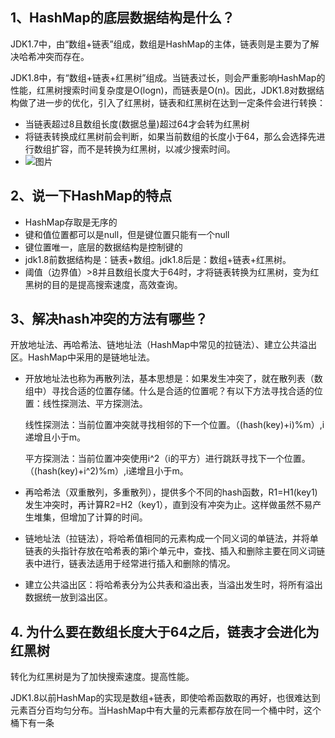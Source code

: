 ## 1、HashMap的底层数据结构是什么？

JDK1.7中，由“数组+链表”组成，数组是HashMap的主体，链表则是主要为了解决哈希冲突而存在。

JDK1.8中，有“数组+链表+红黑树”组成。当链表过长，则会严重影响HashMap的性能，红黑树搜索时间复杂度是O(logn)，而链表是O(n)。因此，JDK1.8对数据结构做了进一步的优化，引入了红黑树，链表和红黑树在达到一定条件会进行转换：

- 当链表超过8且数组长度(数据总量)超过64才会转为红黑树
- 将链表转换成红黑树前会判断，如果当前数组的长度小于64，那么会选择先进行数组扩容，而不是转换为红黑树，以减少搜索时间。
- ![图片](https://mmbiz.qpic.cn/mmbiz_png/QCu849YTaIOtETfibvQv676xq7sxYRL96fodZeQ7NJjVUrxpbXiaKicVqlcgcsLicuBCrFXXCwG6FWqic3fUX3ia0iaXg/640?wx_fmt=png&wxfrom=5&wx_lazy=1&wx_co=1)

## 2、说一下HashMap的特点

- HashMap存取是无序的
- 键和值位置都可以是null，但是键位置只能有一个null
- 键位置唯一，底层的数据结构是控制键的
- jdk1.8前数据结构是：链表+数组。jdk1.8后是：数组+链表+红黑树。
- 阈值（边界值）>8并且数组长度大于64时，才将链表转换为红黑树，变为红黑树的目的是提高搜索速度，高效查询。

## 3、解决hash冲突的方法有哪些？

开放地址法、再哈希法、链地址法（HashMap中常见的拉链法）、建立公共溢出区。HashMap中采用的是链地址法。

- 开放地址法也称为再散列法，基本思想是：如果发生冲突了，就在散列表（数组中）寻找合适的位置存储。什么是合适的位置呢？有以下方法寻找合适的位置：线性探测法、平方探测法。

  线性探测法：当前位置冲突就寻找相邻的下一个位置。（(hash(key)+i)%m）,i递增且小于m。

  平方探测法：当前位置冲突使用i^2（i的平方）进行跳跃寻找下一个位置。（(hash(key)+i^2)%m）,i递增且小于m。

- 再哈希法（双重散列，多重散列），提供多个不同的hash函数，R1=H1(key1)发生冲突时，再计算R2=H2（key1），直到没有冲突为止。这样做虽然不易产生堆集，但增加了计算的时间。

- 链地址法（拉链法），将哈希值相同的元素构成一个同义词的单链法，并将单链表的头指针存放在哈希表的第i个单元中，查找、插入和删除主要在同义词链表中进行，链表法适用于经常进行插入和删除的情况。

- 建立公共溢出区：将哈希表分为公共表和溢出表，当溢出发生时，将所有溢出数据统一放到溢出区。

## 4. 为什么要在数组长度大于64之后，链表才会进化为红黑树

转化为红黑树是为了加快搜索速度。提高性能。

JDK1.8以前HashMap的实现是数组+链表，即使哈希函数取的再好，也很难达到元素百分百均匀分布。当HashMap中有大量的元素都存放在同一个桶中时，这个桶下有一条